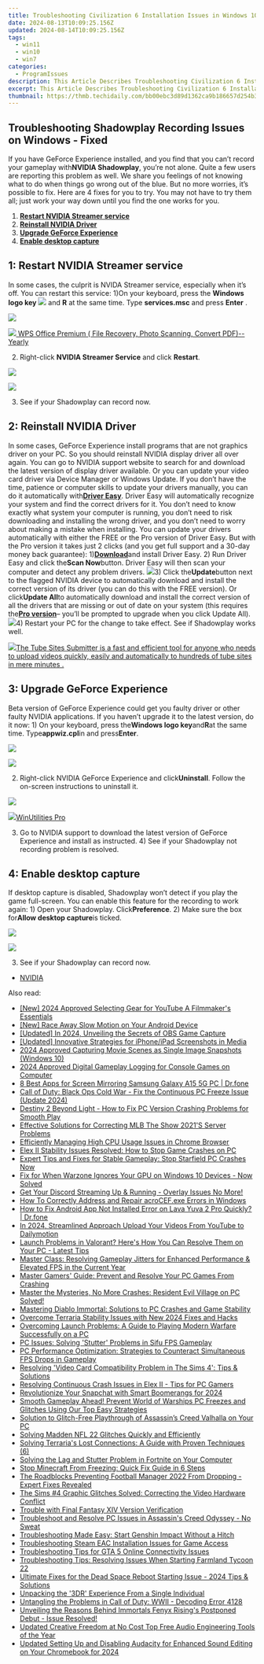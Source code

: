 ```yaml
---
title: Troubleshooting Civilization 6 Installation Issues in Windows 10 Environments
date: 2024-08-13T10:09:25.156Z
updated: 2024-08-14T10:09:25.156Z
tags:
  - win11
  - win10
  - win7
categories:
  - ProgramIssues
description: This Article Describes Troubleshooting Civilization 6 Installation Issues in Windows 10 Environments
excerpt: This Article Describes Troubleshooting Civilization 6 Installation Issues in Windows 10 Environments
thumbnail: https://thmb.techidaily.com/bb00ebc3d89d1362ca9b186657d254b37c10a245e721f7dc9d791e4530e6a65b.jpeg
---
```


## Troubleshooting Shadowplay Recording Issues on Windows - Fixed

If you have GeForce Experience installed, and you find that you can’t record your gameplay with**NVIDIA Shadowplay**, you’re not alone. Quite a few users are reporting this problem as well. We share you feelings of not knowing what to do when things go wrong out of the blue. But no more worries, it’s possible to fix. Here are 4 fixes for you to try. You may not have to try them all; just work your way down until you find the one works for you.

1. **[Restart NVIDIA Streamer service](https://tools.techidaily.com/drivereasy/download/)**
2. **[Reinstall NVIDIA Driver](https://tools.techidaily.com/drivereasy/download/)**
3. **[Upgrade GeForce Experience](https://tools.techidaily.com/drivereasy/download/)**
4. **[Enable desktop capture](https://tools.techidaily.com/drivereasy/download/)**

## 1: Restart NVIDIA Streamer service

In some cases, the culprit is NVIDA Streamer service, especially when it’s off. You can restart this service: 1)On your keyboard, press the **Windows logo key** ![](https://images.drivereasy.com/wp-content/uploads/2017/09/img_59bf9799cbbba.png) and **R**  at the same time.  Type   **services.msc**  and press  **Enter** .  

![](https://images.drivereasy.com/wp-content/uploads/2017/09/img_59bf9b3de585a.png)
<!-- affiliate ads begin -->
<a href="https://secure.2checkout.com/order/checkout.php?PRODS=38729081&QTY=1&AFFILIATE=108875&CART=1"><img src="https://website-prod.cache.wpscdn.com/img/wps-writer-free-word-processor-1x.3d9c80d.png" border="0">
WPS Office Premium ( File Recovery, Photo Scanning, Convert PDF)--Yearly</a>
<!-- affiliate ads end -->

2) Right-click **NVIDIA Streamer Service**  and click **Restart**.

![](https://images.drivereasy.com/wp-content/uploads/2017/09/img_59c2314a11508.jpg)
<!-- affiliate ads begin -->
<a href="https://store.movavi.com/affiliate.php?ACCOUNT=MOVAVI&AFFILIATE=108875&PATH=https%3A%2F%2Fwww.movavi.com%3FAFFILIATE%3D108875%26RESOURCE%3DBanner%2B728x90"><img src="https://mcusercontent.com/0885a03ded3d480dca9287f12/images/2e76fe6a-3010-1b37-7846-f34ff9c6b4ca.png" border="0"></a>
<!-- affiliate ads end -->

3) See if your Shadowplay can record now.

## 2: Reinstall NVIDIA Driver

In some cases, GeForce Experience install programs that are not graphics driver on your PC. So you should reinstall NVIDIA display driver all over again. You can go to NVIDIA support website to search for and download the latest version of display driver available. Or you can update your video card driver via Device Manager or Windows Update. If you don’t have the time, patience or computer skills to update your drivers manually, you can do it automatically with[**Driver Easy**](https://tools.techidaily.com/drivereasy/download/). Driver Easy will automatically recognize your system and find the correct drivers for it. You don’t need to know exactly what system your computer is running, you don’t need to risk downloading and installing the wrong driver, and you don’t need to worry about making a mistake when installing. You can update your drivers automatically with either the FREE or the Pro version of Driver Easy. But with the Pro version it takes just 2 clicks (and you get full support and a 30-day money back guarantee): 1)[**Download**](https://tools.techidaily.com/drivereasy/download/)and install Driver Easy. 2) Run Driver Easy and click the**Scan Now**button. Driver Easy will then scan your computer and detect any problem drivers. ![](https://images.drivereasy.com/wp-content/uploads/2017/09/img_59bf9a8fa563d.png)3) Click the**Update**button next to the flagged NVIDIA device to automatically download and install the correct version of its driver (you can do this with the FREE version). Or click**Update All**to automatically download and install the correct version of all the drivers that are missing or out of date on your system (this requires the[**Pro version**](https://tools.techidaily.com/drivereasy/download/)– you’ll be prompted to upgrade when you click Update All). ![](https://images.drivereasy.com/wp-content/uploads/2017/09/img_59bf9b0348294.jpg)4) Restart your PC for the change to take effect. See if Shadowplay works well.

<!-- affiliate ads begin -->
<a href="https://secure.2checkout.com/order/checkout.php?PRODS=4531356&QTY=1&AFFILIATE=108875&CART=1"><img src="https://secure.avangate.com/images/merchant/8fdd149fcaa7058caccc9c4ad5b0d89a/products/tss-box.JPG" border="0">The Tube Sites Submitter is a fast and efficient tool for anyone who needs to upload videos quickly, easily and automatically to hundreds of tube sites in mere minutes . </a>
<!-- affiliate ads end -->
## 3: Upgrade GeForce Experience

Beta version of GeForce Experience could get you faulty driver or other faulty NVIDIA applications. If you haven’t upgrade it to the latest version, do it now: 1) On your keyboard, press the**Windows logo key**and**R**at the same time. Type**appwiz.cpl**in and press**Enter**.

![](https://images.drivereasy.com/wp-content/uploads/2017/09/img_59c23613857ca.png)
<!-- affiliate ads begin -->
<a href="https://store.iobit.com/order/checkout.php?PRODS=4596923&QTY=1&AFFILIATE=108875&CART=1"><img src="https://secure.avangate.com/images/merchant/184260348236f9554fe9375772ff966e/ascscan_468X60.png" border="0"></a>
<!-- affiliate ads end -->

2) Right-click NVIDIA GeForce Experience and click**Uninstall**. Follow the on-screen instructions to uninstall it.

![](https://images.drivereasy.com/wp-content/uploads/2017/09/img_59c236ca3feba.jpg)
<!-- affiliate ads begin -->
<a href="https://secure.2checkout.com/order/checkout.php?PRODS=4665597&QTY=1&AFFILIATE=108875&CART=1"><img src="https://www.pcclean.io/wp-content/uploads/2018/03/winutilities-box-130521.png" border="0">WinUtilities Pro</a>
<!-- affiliate ads end -->

3) Go to NVIDIA support to download the latest version of GeForce Experience and install as instructed. 4) See if your Shadowplay not recording problem is resolved.

## 4: Enable desktop capture

If desktop capture is disabled, Shadowplay won’t detect if you play the game full-screen. You can enable this feature for the recording to work again: 1) Open your Shadowplay. Click**Preference**. 2) Make sure the box for**Allow desktop capture**is ticked.

![](https://images.drivereasy.com/wp-content/uploads/2017/09/img_59c238e4810b3.jpg)
<!-- affiliate ads begin -->
<a href="https://secure.2checkout.com/order/checkout.php?PRODS=2201613&QTY=1&AFFILIATE=108875&CART=1"><img src="https://www.macdvdripperpro.com/images/devices-3.png" border="0"></a>
<!-- affiliate ads end -->

3) See if your Shadowplay can record now.

* [NVIDIA](https://tools.techidaily.com/drivereasy/download/)

<ins class="adsbygoogle"
     style="display:block"
     data-ad-format="autorelaxed"
     data-ad-client="ca-pub-7571918770474297"
     data-ad-slot="1223367746"></ins>



<ins class="adsbygoogle"
     style="display:block"
     data-ad-client="ca-pub-7571918770474297"
     data-ad-slot="8358498916"
     data-ad-format="auto"
     data-full-width-responsive="true"></ins>

<span class="atpl-alsoreadstyle">Also read:</span>
<div><ul>
<li><a href="https://youtube-webster.techidaily.com/024-approved-selecting-gear-for-youtube-a-filmmakers-essentials/"><u>[New] 2024 Approved  Selecting Gear for YouTube  A Filmmaker's Essentials</u></a></li>
<li><a href="https://extra-skills.techidaily.com/new-race-away-slow-motion-on-your-android-device/"><u>[New] Race Away Slow Motion on Your Android Device</u></a></li>
<li><a href="https://screen-video-capture.techidaily.com/updated-in-2024-unveiling-the-secrets-of-obs-game-capture/"><u>[Updated] In 2024, Unveiling the Secrets of OBS Game Capture</u></a></li>
<li><a href="https://facebook-video-share.techidaily.com/updated-innovative-strategies-for-iphoneipad-screenshots-in-media/"><u>[Updated] Innovative Strategies for iPhone/iPad Screenshots in Media</u></a></li>
<li><a href="https://fox-blue.techidaily.com/2024-approved-capturing-movie-scenes-as-single-image-snapshots-windows-10/"><u>2024 Approved  Capturing Movie Scenes as Single Image Snapshots (Windows 10)</u></a></li>
<li><a href="https://visual-screen-recording.techidaily.com/2024-approved-digital-gameplay-logging-for-console-games-on-computer/"><u>2024 Approved  Digital Gameplay Logging for Console Games on Computer</u></a></li>
<li><a href="https://screen-mirror.techidaily.com/8-best-apps-for-screen-mirroring-samsung-galaxy-a15-5g-pc-drfone-by-drfone-android/"><u>8 Best Apps for Screen Mirroring Samsung Galaxy A15 5G PC | Dr.fone</u></a></li>
<li><a href="https://win-able.techidaily.com/call-of-duty-black-ops-cold-war-fix-the-continuous-pc-freeze-issue-update-2024/"><u>Call of Duty: Black Ops Cold War - Fix the Continuous PC Freeze Issue (Update 2024)</u></a></li>
<li><a href="https://win-able.techidaily.com/destiny-2-beyond-light-how-to-fix-pc-version-crashing-problems-for-smooth-play/"><u>Destiny 2 Beyond Light - How to Fix PC Version Crashing Problems for Smooth Play</u></a></li>
<li><a href="https://win-able.techidaily.com/effective-solutions-for-correcting-mlb-the-show-2021s-server-problems/"><u>Effective Solutions for Correcting MLB The Show 2021'S Server Problems</u></a></li>
<li><a href="https://win-able.techidaily.com/efficiently-managing-high-cpu-usage-issues-in-chrome-browser/"><u>Efficiently Managing High CPU Usage Issues in Chrome Browser</u></a></li>
<li><a href="https://win-able.techidaily.com/elex-ii-stability-issues-resolved-how-to-stop-game-crashes-on-pc/"><u>Elex II Stability Issues Resolved: How to Stop Game Crashes on PC</u></a></li>
<li><a href="https://win-able.techidaily.com/expert-tips-and-fixes-for-stable-gameplay-stop-starfield-pc-crashes-now/"><u>Expert Tips and Fixes for Stable Gameplay: Stop Starfield PC Crashes Now</u></a></li>
<li><a href="https://win-able.techidaily.com/fix-for-when-warzone-ignores-your-gpu-on-windows-10-devices-now-solved/"><u>Fix for When Warzone Ignores Your GPU on Windows 10 Devices - Now Solved</u></a></li>
<li><a href="https://win-able.techidaily.com/get-your-discord-streaming-up-and-running-overlay-issues-no-more/"><u>Get Your Discord Streaming Up & Running - Overlay Issues No More!</u></a></li>
<li><a href="https://win-able.techidaily.com/how-to-correctly-address-and-repair-acrocefexe-errors-in-windows/"><u>How To Correctly Address and Repair acroCEF.exe Errors in Windows</u></a></li>
<li><a href="https://change-location.techidaily.com/how-to-fix-android-app-not-installed-error-on-lava-yuva-2-pro-quickly-drfone-by-drfone-fix-android-problems-fix-android-problems/"><u>How to Fix Android App Not Installed Error on Lava Yuva 2 Pro Quickly? | Dr.fone</u></a></li>
<li><a href="https://youtube-stream.techidaily.com/in-2024-streamlined-approach-upload-your-videos-from-youtube-to-dailymotion/"><u>In 2024, Streamlined Approach  Upload Your Videos From YouTube to Dailymotion</u></a></li>
<li><a href="https://win-able.techidaily.com/1723001364236-launch-problems-in-valorant-heres-how-you-can-resolve-them-on-your-pc-latest-tips/"><u>Launch Problems in Valorant? Here's How You Can Resolve Them on Your PC - Latest Tips</u></a></li>
<li><a href="https://win-able.techidaily.com/master-class-resolving-gameplay-jitters-for-enhanced-performance-and-elevated-fps-in-the-current-year/"><u>Master Class: Resolving Gameplay Jitters for Enhanced Performance & Elevated FPS in the Current Year</u></a></li>
<li><a href="https://win-able.techidaily.com/master-gamers-guide-prevent-and-resolve-your-pc-games-from-crashing/"><u>Master Gamers' Guide: Prevent and Resolve Your PC Games From Crashing</u></a></li>
<li><a href="https://win-able.techidaily.com/1723012520797-master-the-mysteries-no-more-crashes-resident-evil-village-on-pc-solved/"><u>Master the Mysteries, No More Crashes: Resident Evil Village on PC Solved!</u></a></li>
<li><a href="https://win-able.techidaily.com/mastering-diablo-immortal-solutions-to-pc-crashes-and-game-stability/"><u>Mastering Diablo Immortal: Solutions to PC Crashes and Game Stability</u></a></li>
<li><a href="https://win-able.techidaily.com/overcome-terraria-stability-issues-with-new-2024-fixes-and-hacks/"><u>Overcome Terraria Stability Issues with New 2024 Fixes and Hacks</u></a></li>
<li><a href="https://win-able.techidaily.com/overcoming-launch-problems-a-guide-to-playing-modern-warfare-successfully-on-a-pc/"><u>Overcoming Launch Problems: A Guide to Playing Modern Warfare Successfully on a PC</u></a></li>
<li><a href="https://win-able.techidaily.com/pc-issues-solving-stutter-problems-in-sifu-fps-gameplay/"><u>PC Issues: Solving 'Stutter' Problems in Sifu FPS Gameplay</u></a></li>
<li><a href="https://win-able.techidaily.com/pc-performance-optimization-strategies-to-counteract-simultaneous-fps-drops-in-gameplay/"><u>PC Performance Optimization: Strategies to Counteract Simultaneous FPS Drops in Gameplay</u></a></li>
<li><a href="https://win-able.techidaily.com/resolving-video-card-compatibility-problem-in-the-sims-4-tips-and-solutions/"><u>Resolving 'Video Card Compatibility Problem in The Sims 4': Tips & Solutions</u></a></li>
<li><a href="https://win-able.techidaily.com/resolving-continuous-crash-issues-in-elex-ii-tips-for-pc-gamers/"><u>Resolving Continuous Crash Issues in Elex II - Tips for PC Gamers</u></a></li>
<li><a href="https://snapchat-videos.techidaily.com/revolutionize-your-snapchat-with-smart-boomerangs-for-2024/"><u>Revolutionize Your Snapchat with Smart Boomerangs for 2024</u></a></li>
<li><a href="https://win-able.techidaily.com/smooth-gameplay-ahead-prevent-world-of-warships-pc-freezes-and-glitches-using-our-top-easy-strategies/"><u>Smooth Gameplay Ahead! Prevent World of Warships PC Freezes and Glitches Using Our Top Easy Strategies</u></a></li>
<li><a href="https://win-able.techidaily.com/solution-to-glitch-free-playthrough-of-assassins-creed-valhalla-on-your-pc/"><u>Solution to Glitch-Free Playthrough of Assassin’s Creed Valhalla on Your PC</u></a></li>
<li><a href="https://win-able.techidaily.com/solving-madden-nfl-22-glitches-quickly-and-efficiently/"><u>Solving Madden NFL 22 Glitches Quickly and Efficiently</u></a></li>
<li><a href="https://win-able.techidaily.com/solving-terrarias-lost-connections-a-guide-with-proven-techniques-6/"><u>Solving Terraria's Lost Connections: A Guide with Proven Techniques (6)</u></a></li>
<li><a href="https://win-able.techidaily.com/solving-the-lag-and-stutter-problem-in-fortnite-on-your-computer/"><u>Solving the Lag and Stutter Problem in Fortnite on Your Computer</u></a></li>
<li><a href="https://win-able.techidaily.com/stop-minecraft-from-freezing-quick-fix-guide-in-6-steps/"><u>Stop Minecraft From Freezing: Quick Fix Guide in 6 Steps</u></a></li>
<li><a href="https://win-able.techidaily.com/the-roadblocks-preventing-football-manager-2022-from-dropping-expert-fixes-revealed/"><u>The Roadblocks Preventing Football Manager 2022 From Dropping - Expert Fixes Revealed</u></a></li>
<li><a href="https://win-able.techidaily.com/the-sims-4-graphic-glitches-solved-correcting-the-video-hardware-conflict/"><u>The Sims #4 Graphic Glitches Solved: Correcting the Video Hardware Conflict</u></a></li>
<li><a href="https://win-able.techidaily.com/trouble-with-final-fantasy-xiv-version-verification/"><u>Trouble with Final Fantasy XIV Version Verification</u></a></li>
<li><a href="https://win-able.techidaily.com/troubleshoot-and-resolve-pc-issues-in-assassins-creed-odyssey-no-sweat/"><u>Troubleshoot and Resolve PC Issues in Assassin's Creed Odyssey - No Sweat</u></a></li>
<li><a href="https://win-able.techidaily.com/troubleshooting-made-easy-start-genshin-impact-without-a-hitch/"><u>Troubleshooting Made Easy: Start Genshin Impact Without a Hitch</u></a></li>
<li><a href="https://win-able.techidaily.com/troubleshooting-steam-eac-installation-issues-for-game-access/"><u>Troubleshooting Steam EAC Installation Issues for Game Access</u></a></li>
<li><a href="https://win-able.techidaily.com/troubleshooting-tips-for-gta-5-online-connectivity-issues/"><u>Troubleshooting Tips for GTA 5 Online Connectivity Issues</u></a></li>
<li><a href="https://win-able.techidaily.com/troubleshooting-tips-resolving-issues-when-starting-farmland-tycoon-22/"><u>Troubleshooting Tips: Resolving Issues When Starting Farmland Tycoon 22</u></a></li>
<li><a href="https://win-able.techidaily.com/ultimate-fixes-for-the-dead-space-reboot-starting-issue-2024-tips-and-solutions/"><u>Ultimate Fixes for the Dead Space Reboot Starting Issue - 2024 Tips & Solutions</u></a></li>
<li><a href="https://extra-information.techidaily.com/unpacking-the-3dr-experience-from-a-single-individual/"><u>Unpacking the '3DR' Experience From a Single Individual</u></a></li>
<li><a href="https://win-able.techidaily.com/untangling-the-problems-in-call-of-duty-wwii-decoding-error-4128/"><u>Untangling the Problems in Call of Duty: WWII - Decoding Error 4128</u></a></li>
<li><a href="https://win-able.techidaily.com/unveiling-the-reasons-behind-immortals-fenyx-risings-postponed-debut-issue-resolved/"><u>Unveiling the Reasons Behind Immortals Fenyx Rising's Postponed Debut - Issue Resolved!</u></a></li>
<li><a href="https://audio-editing.techidaily.com/updated-creative-freedom-at-no-cost-top-free-audio-engineering-tools-of-the-year/"><u>Updated Creative Freedom at No Cost Top Free Audio Engineering Tools of the Year</u></a></li>
<li><a href="https://voice-adjusting.techidaily.com/updated-setting-up-and-disabling-audacity-for-enhanced-sound-editing-on-your-chromebook-for-2024/"><u>Updated Setting Up and Disabling Audacity for Enhanced Sound Editing on Your Chromebook for 2024</u></a></li>
</ul></div>
